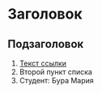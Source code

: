 # Заголовок

## Подзаголовок

1. [Текст ссылки](цель_ссылки)
2. Второй пункт списка
3. Студент: Бура Мария